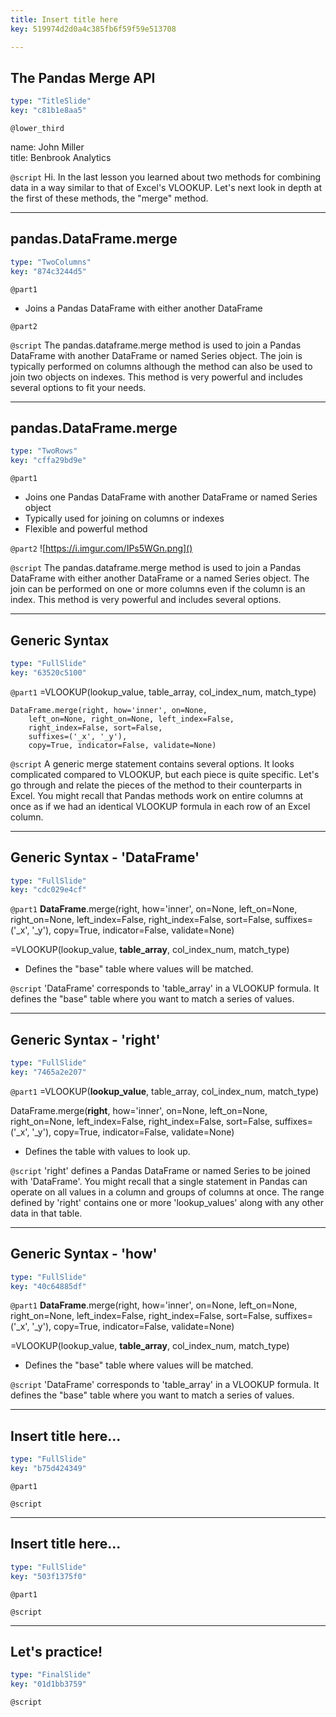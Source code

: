```yaml
---
title: Insert title here
key: 519974d2d0a4c385fb6f59f59e513708

---
```

## The Pandas Merge API

```yaml
type: "TitleSlide"
key: "c81b1e8aa5"
```

`@lower_third`

name: John Miller	
title: Benbrook Analytics


`@script`
Hi. In the last lesson you learned about two methods for combining data in a way similar to that of Excel's VLOOKUP. Let's next look in depth at the first of these methods, the "merge" method.


---
## pandas.DataFrame.merge

```yaml
type: "TwoColumns"
key: "874c3244d5"
```

`@part1`
- Joins a Pandas DataFrame with either another DataFrame


`@part2`



`@script`
The pandas.dataframe.merge method is used to join a Pandas DataFrame with another DataFrame or named Series object. The join is typically performed on columns although the method can also be used to join two objects on indexes. This method is very powerful and includes several options to fit your needs.


---
## pandas.DataFrame.merge

```yaml
type: "TwoRows"
key: "cffa29bd9e"
```

`@part1`
- Joins one Pandas DataFrame with another DataFrame or named Series object
- Typically used for joining on columns or indexes
- Flexible and powerful method


`@part2`
![https://i.imgur.com/IPs5WGn.png]()


`@script`
The pandas.dataframe.merge method is used to join a Pandas DataFrame with either another DataFrame or a named Series object. The join can be performed on one or more columns even if the column is an index. This method is very powerful and includes several options.


---
## Generic Syntax

```yaml
type: "FullSlide"
key: "63520c5100"
```

`@part1`
=VLOOKUP(lookup_value, table_array, col_index_num, match_type)


```
DataFrame.merge(right, how='inner', on=None,
	left_on=None, right_on=None, left_index=False, 
    right_index=False, sort=False, 
    suffixes=('_x', '_y'), 
    copy=True, indicator=False, validate=None)
```


`@script`
A generic merge statement contains several options. It looks complicated compared to VLOOKUP, but each piece is quite specific. Let's go through and relate the pieces of the method to their counterparts in Excel. You might recall that Pandas methods work on entire columns at once as if we had an identical VLOOKUP formula in each row of an Excel column.


---
## Generic Syntax - 'DataFrame'

```yaml
type: "FullSlide"
key: "cdc029e4cf"
```

`@part1`
**DataFrame**.merge(right, how='inner', on=None,
	left_on=None, right_on=None, left_index=False, 
    right_index=False, sort=False, 
    suffixes=('_x', '_y'), 
    copy=True, indicator=False, validate=None)

=VLOOKUP(lookup_value, **table_array**, col_index_num, match_type)

- Defines the "base" table where values will be matched.


`@script`
'DataFrame' corresponds to 'table_array' in a VLOOKUP formula. It defines the "base" table where you want to match a series of values.


---
## Generic Syntax - 'right'

```yaml
type: "FullSlide"
key: "7465a2e207"
```

`@part1`
=VLOOKUP(**lookup_value**, table_array, col_index_num, match_type)

DataFrame.merge(**right**, how='inner', on=None,
	left_on=None, right_on=None, left_index=False, 
    right_index=False, sort=False, 
    suffixes=('_x', '_y'), 
    copy=True, indicator=False, validate=None)




- Defines the table with values to look up.


`@script`
'right' defines a Pandas DataFrame or named Series to be joined with 'DataFrame'. You might recall that a single statement in Pandas can operate on all values in a column and groups of columns at once. The range defined by 'right' contains one or more 'lookup_values' along with any other data in that table.


---
## Generic Syntax - 'how'

```yaml
type: "FullSlide"
key: "40c64885df"
```

`@part1`
**DataFrame**.merge(right, how='inner', on=None,
	left_on=None, right_on=None, left_index=False, 
    right_index=False, sort=False, 
    suffixes=('_x', '_y'), 
    copy=True, indicator=False, validate=None)


=VLOOKUP(lookup_value, **table_array**, col_index_num, match_type)

- Defines the "base" table where values will be matched.


`@script`
'DataFrame' corresponds to 'table_array' in a VLOOKUP formula. It defines the "base" table where you want to match a series of values.


---
## Insert title here...

```yaml
type: "FullSlide"
key: "b75d424349"
```

`@part1`



`@script`



---
## Insert title here...

```yaml
type: "FullSlide"
key: "503f1375f0"
```

`@part1`



`@script`



---
## Let's practice!

```yaml
type: "FinalSlide"
key: "01d1bb3759"
```

`@script`


